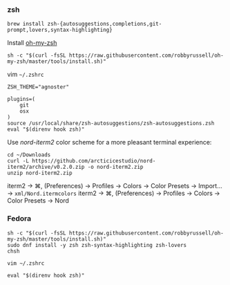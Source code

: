 ### zsh

```
brew install zsh-{autosuggestions,completions,git-prompt,lovers,syntax-highlighting}
```
Install [oh-my-zsh](https://github.com/robbyrussell/oh-my-zsh)
```
sh -c "$(curl -fsSL https://raw.githubusercontent.com/robbyrussell/oh-my-zsh/master/tools/install.sh)"
```
vim `~/.zshrc`
```
ZSH_THEME="agnoster"

plugins=(
	git
	osx
)
source /usr/local/share/zsh-autosuggestions/zsh-autosuggestions.zsh
eval "$(direnv hook zsh)"
```

Use _nord-iterm2_ color scheme for a more pleasant terminal experience:

```
cd ~/Downloads
curl -L https://github.com/arcticicestudio/nord-iterm2/archive/v0.2.0.zip -o nord-iterm2.zip
unzip nord-iterm2.zip
```

iterm2 → ⌘, (Preferences) → Profiles → Colors → Color Presets → Import... → `xml/Nord.itermcolors`
iterm2 → ⌘, (Preferences) → Profiles → Colors → Color Presets → Nord

### Fedora

```
sh -c "$(curl -fsSL https://raw.githubusercontent.com/robbyrussell/oh-my-zsh/master/tools/install.sh)"
sudo dnf install -y zsh zsh-syntax-highlighting zsh-lovers
chsh
```
```
vim ~/.zshrc
```
```
eval "$(direnv hook zsh)"
```
